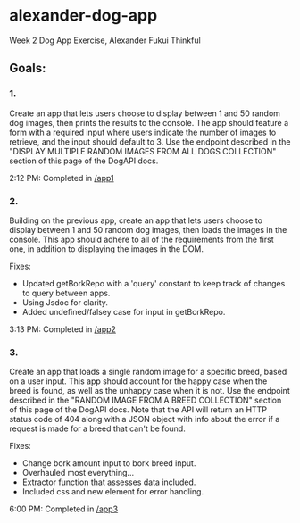 # alexander-dog-app
Week 2 Dog App Exercise,
Alexander Fukui
Thinkful

## Goals:
### 1.
Create an app that lets users choose to display between 1 and 50 random dog images, then prints the results to the console. The app should feature a form with a required input where users indicate the number of images to retrieve, and the input should default to 3. Use the endpoint described in the "DISPLAY MULTIPLE RANDOM IMAGES FROM ALL DOGS COLLECTION" section of this page of the DogAPI docs.

2:12 PM: Completed in [/app1](https://github.com/thinkful-ei-gecko/alexander-dog-app/tree/master/app1)

### 2.
Building on the previous app, create an app that lets users choose to display between 1 and 50 random dog images, then loads the images in the console. This app should adhere to all of the requirements from the first one, in addition to displaying the images in the DOM.

Fixes:
- Updated getBorkRepo with a 'query' constant to keep track of changes to query between apps.
- Using Jsdoc for clarity.
- Added undefined/falsey case for input in getBorkRepo.

3:13 PM: Completed in [/app2](https://github.com/thinkful-ei-gecko/alexander-dog-app/tree/master/app2)

### 3.
Create an app that loads a single random image for a specific breed, based on a user input. This app should account for the happy case when the breed is found, as well as the unhappy case when it is not. Use the endpoint described in the "RANDOM IMAGE FROM A BREED COLLECTION" section of this page of the DogAPI docs. Note that the API will return an HTTP status code of 404 along with a JSON object with info about the error if a request is made for a breed that can't be found.

Fixes:
- Change bork amount input to bork breed input.
- Overhauled most everything...
- Extractor function that assesses data included.
- Included css and new element for error handling.

6:00 PM: Completed in [/app3](https://github.com/thinkful-ei-gecko/alexander-dog-app/tree/master/app3)
